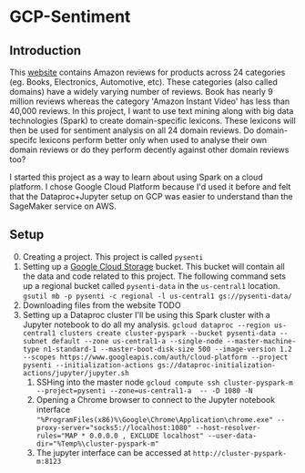 
# GCP-Sentiment

## Introduction

This [website](http://jmcauley.ucsd.edu/data/amazon/) contains Amazon reviews for products across 24 categories (eg. Books, Electronics, Automotive, etc). These categories (also called domains) have a widely varying number of reviews. Book has nearly 9 million reviews whereas the category 'Amazon Instant Video' has less than 40,000 reviews.
In this project, I want to use text mining along with big data technologies (Spark) to create domain-specific lexicons. These lexicons will then be used for sentiment analysis on all 24 domain reviews. Do domain-specifc lexicons perform better only when used to analyse their own domain reviews or do they perform decently against other domain reviews too?

I started this project as a way to learn about using Spark on a cloud platform. I chose Google Cloud Platform because I'd used it before and felt that the Dataproc+Jupyter setup on GCP was easier to understand than the SageMaker service on AWS.

## Setup

0. Creating a project.
This project is called `pysenti`
1. Setting up a [Google Cloud Storage](https://cloud.google.com/storage) bucket.
This bucket will contain all the data and code related to this project. The following command sets up a regional bucket called `pysenti-data` in the `us-central1` location.
`gsutil mb -p pysenti -c regional -l us-central1 gs://pysenti-data/`
2. Downloading files from the website
TODO
3. Setting up a Dataproc cluster
I'll be using this Spark cluster with a Jupyter notebook to do all my analysis.
`gcloud dataproc --region us-central1 clusters create cluster-pyspark --bucket pysenti-data --subnet default --zone us-central1-a --single-node --master-machine-type n1-standard-1 --master-boot-disk-size 500 --image-version 1.2 --scopes https://www.googleapis.com/auth/cloud-platform --project pysenti --initialization-actions gs://dataproc-initialization-actions/jupyter/jupyter.sh`
	1. SSHing into the master node 
	`gcloud compute ssh cluster-pyspark-m --project=pysenti --zone=us-central1-a  -- -D 1080 -N`
	2. Opening a Chrome browser to connect to the Jupyter notebook interface
		`"%ProgramFiles(x86)%\Google\Chrome\Application\chrome.exe" --proxy-server="socks5://localhost:1080" --host-resolver-rules="MAP * 0.0.0.0 , EXCLUDE localhost" --user-data-dir="%Temp%\cluster-pyspark-m"`
	3. The jupyter interface can be accessed at `http://cluster-pyspark-m:8123` 